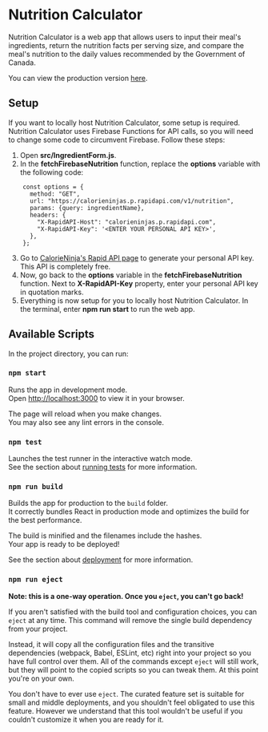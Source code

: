 # Nutrition Calculator

Nutrition Calculator is a web app that allows users to input their meal's ingredients, return the nutrition facts per serving size, and compare the meal's nutrition to the daily values recommended by the Government of Canada. 

You can view the production version [here](https://nutrition-calculator-6db9d.web.app/).


## Setup

If you want to locally host Nutrition Calculator, some setup is required. Nutrition Calculator uses Firebase Functions for API calls, so you will need to change some code to circumvent Firebase. Follow these steps:

1. Open **src/IngredientForm.js**.
2. In the **fetchFirebaseNutrition** function, replace the **options** variable with the following code:
```
    const options = {
      method: "GET",
      url: "https://calorieninjas.p.rapidapi.com/v1/nutrition",
      params: {query: ingredientName},
      headers: {
        "X-RapidAPI-Host": "calorieninjas.p.rapidapi.com",
        "X-RapidAPI-Key": '<ENTER YOUR PERSONAL API KEY>',
      },
    };
```
3. Go to [CalorieNinja's Rapid API page](https://rapidapi.com/calorieninjas/api/calorieninjas/) to generate your personal API key. This API is completely free.
4. Now, go back to the **options** variable in the **fetchFirebaseNutrition** function. Next to **X-RapidAPI-Key** property, enter your personal API key in quotation marks.
5. Everything is now setup for you to locally host Nutrition Calculator. In the terminal, enter **npm run start** to run the web app. 

## Available Scripts

In the project directory, you can run:

### `npm start`

Runs the app in development mode.\
Open [http://localhost:3000](http://localhost:3000) to view it in your browser.

The page will reload when you make changes.\
You may also see any lint errors in the console.

### `npm test`

Launches the test runner in the interactive watch mode.\
See the section about [running tests](https://facebook.github.io/create-react-app/docs/running-tests) for more information.

### `npm run build`

Builds the app for production to the `build` folder.\
It correctly bundles React in production mode and optimizes the build for the best performance.

The build is minified and the filenames include the hashes.\
Your app is ready to be deployed!

See the section about [deployment](https://facebook.github.io/create-react-app/docs/deployment) for more information.

### `npm run eject`

**Note: this is a one-way operation. Once you `eject`, you can't go back!**

If you aren't satisfied with the build tool and configuration choices, you can `eject` at any time. This command will remove the single build dependency from your project.

Instead, it will copy all the configuration files and the transitive dependencies (webpack, Babel, ESLint, etc) right into your project so you have full control over them. All of the commands except `eject` will still work, but they will point to the copied scripts so you can tweak them. At this point you're on your own.

You don't have to ever use `eject`. The curated feature set is suitable for small and middle deployments, and you shouldn't feel obligated to use this feature. However we understand that this tool wouldn't be useful if you couldn't customize it when you are ready for it.